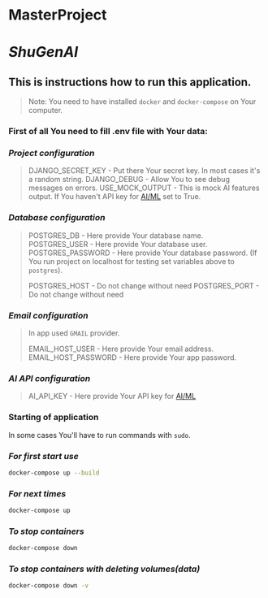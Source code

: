 # MasterProject
# _ShuGenAI_


## This is instructions how to run this application.
> Note: You need to have installed `docker` and `docker-compose` on Your computer.

### First of all You need to fill .env file with Your data:

### _Project configuration_
>DJANGO_SECRET_KEY - Put there Your secret key. In most cases it's a random string.
>DJANGO_DEBUG - Allow You to see debug messages on errors. 
>USE_MOCK_OUTPUT - This is mock AI features output. If You haven't API key for [AI/ML](aimlapi.com) set to True.

### _Database configuration_
>POSTGRES_DB - Here provide Your database name.
>POSTGRES_USER - Here provide Your database user.
>POSTGRES_PASSWORD - Here provide Your database password.
>(If You run project on localhost for testing set variables above to `postgres`).
> 
>POSTGRES_HOST - Do not change without need
>POSTGRES_PORT - Do not change without need

### _Email configuration_
> In app used `GMAIL` provider.
> 
>EMAIL_HOST_USER - Here provide Your email address.
>EMAIL_HOST_PASSWORD - Here provide Your app password. 

### _AI API configuration_
>AI_API_KEY - Here provide Your API key for [AI/ML](aimlapi.com)

### Starting of application
In some cases You'll have to run commands with `sudo`.
### _For first start use_
```sh
docker-compose up --build
```

### _For next times_
```sh
docker-compose up
```

### _To stop containers_
```sh
docker-compose down
```

### _To stop containers with deleting volumes(data)_
```sh
docker-compose down -v
```

